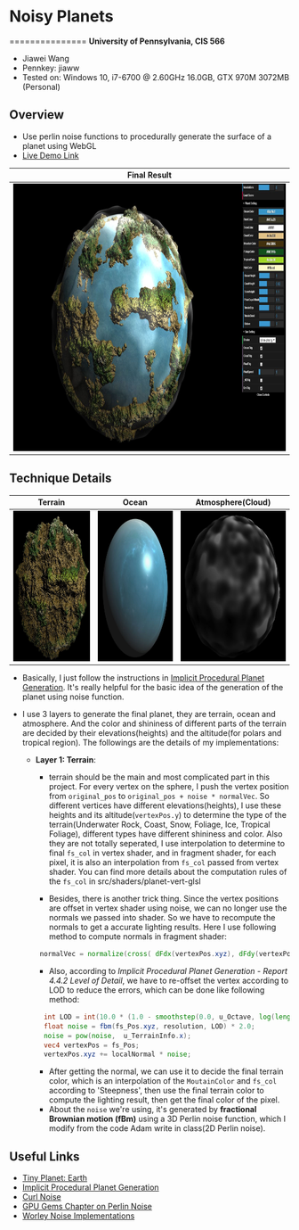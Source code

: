 # Noisy Planets

===============
**University of Pennsylvania, CIS 566**

* Jiawei Wang
* Pennkey: jiaww
* Tested on: Windows 10, i7-6700 @ 2.60GHz 16.0GB, GTX 970M 3072MB (Personal)

## Overview
- Use perlin noise functions to procedurally generate the surface of a planet using WebGL
- [Live Demo Link](https://jiaww.github.io/homework-1-noisy-planets-Jiaww/)

| **Final Result** |
|---|
|<img src="./results/final2.JPG" width="1000" height="480">|

## Technique Details

| **Terrain** | **Ocean** | **Atmosphere(Cloud)** |
|---|---|---|
|<img src="./results/terrain.JPG" width="270" height="270">|<img src="./results/water.JPG" width="270" height="270">|<img src="./results/cloud.JPG" width="270" height="270">|

* Basically, I just follow the instructions in [Implicit Procedural Planet Generation](https://static1.squarespace.com/static/58a1bc3c3e00be6bfe6c228c/t/58a4d25146c3c4233fb15cc2/1487196929690/ImplicitProceduralPlanetGeneration-Report.pdf). It's really helpful for the basic idea of the generation of the planet using noise function. 
* I use 3 layers to generate the final planet, they are terrain, ocean and atmosphere. And the color and shininess of different parts of the terrain are decided by their elevations(heights) and the altitude(for polars and tropical region). The followings are the details of my implementations:

  * **Layer 1: Terrain**: 
    * terrain should be the main and most complicated part in this project. For every vertex on the sphere, I push the vertex position from `original_pos` to `original_pos + noise * normalVec`. So different vertices have different elevations(heights), I use these heights and its altitude(`vertexPos.y`) to determine the type of the terrain(Underwater Rock, Coast, Snow, Foliage, Ice, Tropical Foliage), different types have different shininess and color. Also they are not totally seperated, I use interpolation to determine to final `fs_col` in vertex shader, and in fragment shader, for each pixel, it is also an interpolation from `fs_col` passed from vertex shader. You can find more details about the computation rules of the `fs_col` in src/shaders/planet-vert-glsl
  
    * Besides, there is another trick thing. Since the vertex positions are offset in vertex shader using noise, we can no longer use the normals we passed into shader. So we have to recompute the normals to get a accurate lighting results. Here I use following method to compute normals in fragment shader:
     ```glsl
      normalVec = normalize(cross( dFdx(vertexPos.xyz), dFdy(vertexPos.xyz))); 
     ```
     * Also, according to *Implicit Procedural Planet Generation - Report 4.4.2 Level of Detail*, we have to re-offset the vertex according to LOD to reduce the errors, which can be done like following method:
     ```glsl
       int LOD = int(10.0 * (1.0 - smoothstep(0.0, u_Octave, log(length(u_CamPos.xyz)))));
       float noise = fbm(fs_Pos.xyz, resolution, LOD) * 2.0;
       noise = pow(noise,  u_TerrainInfo.x);
       vec4 vertexPos = fs_Pos;
       vertexPos.xyz += localNormal * noise;
     ```
     * After getting the normal, we can use it to decide the final terrain color, which is an interpolation of the `MoutainColor` and `fs_col` according to 'Steepness', then use the final terrain color to compute the lighting result, then get the final color of the pixel.
     * About the `noise` we're using, it's generated by **fractional Brownian motion (fBm)** using a 3D Perlin noise function, which I modify from the code Adam write in class(2D Perlin noise).  
  
  
  

## Useful Links
- [Tiny Planet: Earth](https://www.shadertoy.com/view/lt3XDM)
- [Implicit Procedural Planet Generation](https://static1.squarespace.com/static/58a1bc3c3e00be6bfe6c228c/t/58a4d25146c3c4233fb15cc2/1487196929690/ImplicitProceduralPlanetGeneration-Report.pdf)
- [Curl Noise](https://petewerner.blogspot.com/2015/02/intro-to-curl-noise.html)
- [GPU Gems Chapter on Perlin Noise](http://developer.download.nvidia.com/books/HTML/gpugems/gpugems_ch05.html)
- [Worley Noise Implementations](https://thebookofshaders.com/12/)



